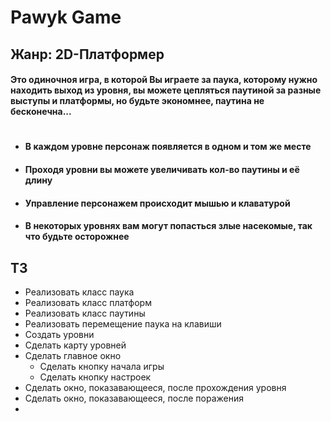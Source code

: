 # Pawyk Game<br>
## Жанр: 2D-Платформер<br>

#### Это одиночноя игра, в которой Вы играете за паука, которому нужно находить выход из уровня, вы можете цепляться паутиной за разные выступы и платформы, но будьте экономнее, паутина не бесконечна...
#
+ #### В каждом уровне персонаж появляется в одном и том же месте<br>
+ #### Проходя уровни вы можете увеличивать кол-во паутины и её длину<br>
+ #### Управление персонажем происходит мышью и клаватурой<br>
+ #### В некоторых уровнях вам могут попасться злые насекомые, так что будьте осторожнее<br>

## ТЗ
+ Реализовать класс паука
+ Реализовать класс платформ
+ Реализовать класс паутины
+ Реализовать перемещение паука на клавиши
+ Создать уровни
+ Сделать карту уровней
+ Сделать главное окно
  + Сделать кнопку начала игры
  + Сделать кнопку настроек
+ Сделать окно, показавающееся, после прохождения уровня
+ Сделать окно, показавающееся, после поражения
+ 
